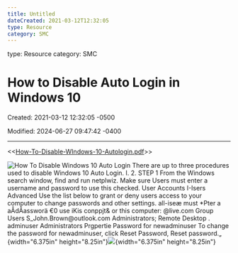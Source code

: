 ```yaml
---
title: Untitled
dateCreated: 2021-03-12T12:32:05
type: Resource
category: SMC
---
```

type: Resource
category: SMC

# How to Disable Auto Login in Windows 10

Created: 2021-03-12 12:32:05 -0500

Modified: 2024-06-27 09:47:42 -0400

---

<<[How-To-Disable-WIndows-10-Autologin.pdf](../../Attachments/How-To-Disable-WIndows-10-Autologin.pdf)>>

![How To Disable Windows 10 Auto Login There are up to three procedures used to disable Windows 10 Auto Login. I. 2. STEP 1 From the Windows search window, find and run netplwiz. Make sure Users must enter a username and password to use this checked. User Accounts I-Isers Advanced Use the list below to grant or deny users access to your computer to change passwords and other settings. all-iseæ must *Pter a aÅdÅassworä €0 use iKis conppjt& or this computer: @live.com Group Users S_John.Brown@outlook.com Administrators; Remote Desktop . adminuser Administrators Prgpertie Password for newadminuser To change the password for newadminuser, click Reset Password, Reset password.„ ](../../Attachments/General-Technician-How-to-Disable-Auto-Login-in-Windows-10-image1.png){width="6.375in" height="8.25in"}![](../../Attachments/General-Technician-How-to-Disable-Auto-Login-in-Windows-10-image2.png){width="6.375in" height="8.25in"}


